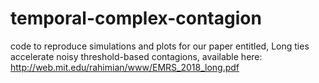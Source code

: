 # temporal-complex-contagion


code to reproduce simulations and plots for our paper entitled, Long ties accelerate noisy threshold-based contagions, available here: http://web.mit.edu/rahimian/www/EMRS_2018_long.pdf
